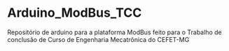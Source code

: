 # Arduino_ModBus_TCC
Repositório de arduino para a plataforma ModBus feito para o Trabalho de conclusão de Curso de Engenharia Mecatrônica do CEFET-MG
